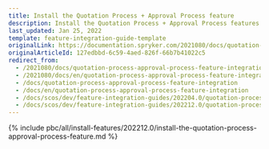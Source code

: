 ```yaml
---
title: Install the Quotation Process + Approval Process feature
description: Install the Quotation Process + Approval Process features in your project.
last_updated: Jan 25, 2022
template: feature-integration-guide-template
originalLink: https://documentation.spryker.com/2021080/docs/quotation-process-approval-process-feature-integration
originalArticleId: 127edbbd-6c59-4aed-826f-66b7b41022c5
redirect_from:
  - /2021080/docs/quotation-process-approval-process-feature-integration
  - /2021080/docs/en/quotation-process-approval-process-feature-integration
  - /docs/quotation-process-approval-process-feature-integration
  - /docs/en/quotation-process-approval-process-feature-integration
  - /docs/scos/dev/feature-integration-guides/202204.0/quotation-process-approval-process-feature-integration.html
  - /docs/scos/dev/feature-integration-guides/202212.0/quotation-process-approval-process-feature-integration.html
---
```

{% include pbc/all/install-features/202212.0/install-the-quotation-process-approval-process-feature.md %} <!-- To edit, see /_includes/pbc/all/install-features/202212.0/install-the-quotation-process-approval-process-feature.md -->
